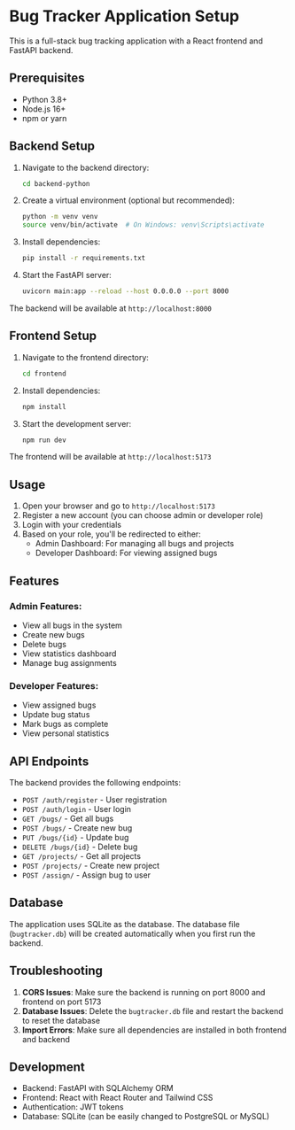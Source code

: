 # Bug Tracker Application Setup

This is a full-stack bug tracking application with a React frontend and FastAPI backend.

## Prerequisites

- Python 3.8+
- Node.js 16+
- npm or yarn

## Backend Setup

1. Navigate to the backend directory:
   ```bash
   cd backend-python
   ```

2. Create a virtual environment (optional but recommended):
   ```bash
   python -m venv venv
   source venv/bin/activate  # On Windows: venv\Scripts\activate
   ```

3. Install dependencies:
   ```bash
   pip install -r requirements.txt
   ```

4. Start the FastAPI server:
   ```bash
   uvicorn main:app --reload --host 0.0.0.0 --port 8000
   ```

The backend will be available at `http://localhost:8000`

## Frontend Setup

1. Navigate to the frontend directory:
   ```bash
   cd frontend
   ```

2. Install dependencies:
   ```bash
   npm install
   ```

3. Start the development server:
   ```bash
   npm run dev
   ```

The frontend will be available at `http://localhost:5173`

## Usage

1. Open your browser and go to `http://localhost:5173`
2. Register a new account (you can choose admin or developer role)
3. Login with your credentials
4. Based on your role, you'll be redirected to either:
   - Admin Dashboard: For managing all bugs and projects
   - Developer Dashboard: For viewing assigned bugs

## Features

### Admin Features:
- View all bugs in the system
- Create new bugs
- Delete bugs
- View statistics dashboard
- Manage bug assignments

### Developer Features:
- View assigned bugs
- Update bug status
- Mark bugs as complete
- View personal statistics

## API Endpoints

The backend provides the following endpoints:

- `POST /auth/register` - User registration
- `POST /auth/login` - User login
- `GET /bugs/` - Get all bugs
- `POST /bugs/` - Create new bug
- `PUT /bugs/{id}` - Update bug
- `DELETE /bugs/{id}` - Delete bug
- `GET /projects/` - Get all projects
- `POST /projects/` - Create new project
- `POST /assign/` - Assign bug to user

## Database

The application uses SQLite as the database. The database file (`bugtracker.db`) will be created automatically when you first run the backend.

## Troubleshooting

1. **CORS Issues**: Make sure the backend is running on port 8000 and frontend on port 5173
2. **Database Issues**: Delete the `bugtracker.db` file and restart the backend to reset the database
3. **Import Errors**: Make sure all dependencies are installed in both frontend and backend

## Development

- Backend: FastAPI with SQLAlchemy ORM
- Frontend: React with React Router and Tailwind CSS
- Authentication: JWT tokens
- Database: SQLite (can be easily changed to PostgreSQL or MySQL) 